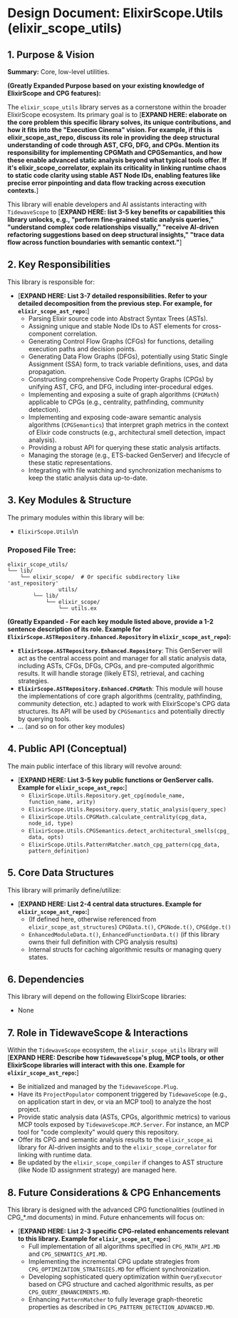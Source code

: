 # Design Document: ElixirScope.Utils (elixir_scope_utils)

## 1. Purpose & Vision

**Summary:** Core, low-level utilities.

**(Greatly Expanded Purpose based on your existing knowledge of ElixirScope and CPG features):**

The `elixir_scope_utils` library serves as a cornerstone within the broader ElixirScope ecosystem. Its primary goal is to [**EXPAND HERE: elaborate on the core problem this specific library solves, its unique contributions, and how it fits into the "Execution Cinema" vision. For example, if this is elixir_scope_ast_repo, discuss its role in providing the deep structural understanding of code through AST, CFG, DFG, and CPGs. Mention its responsibility for implementing CPGMath and CPGSemantics, and how these enable advanced static analysis beyond what typical tools offer. If it's elixir_scope_correlator, explain its criticality in linking runtime chaos to static code clarity using stable AST Node IDs, enabling features like precise error pinpointing and data flow tracking across execution contexts.**]

This library will enable developers and AI assistants interacting with `TidewaveScope` to [**EXPAND HERE: list 3-5 key benefits or capabilities this library unlocks, e.g., "perform fine-grained static analysis queries," "understand complex code relationships visually," "receive AI-driven refactoring suggestions based on deep structural insights," "trace data flow across function boundaries with semantic context."**]

## 2. Key Responsibilities

This library is responsible for:

*   [**EXPAND HERE: List 3-7 detailed responsibilities. Refer to your detailed decomposition from the previous step. For example, for `elixir_scope_ast_repo`:**]
    *   Parsing Elixir source code into Abstract Syntax Trees (ASTs).
    *   Assigning unique and stable Node IDs to AST elements for cross-component correlation.
    *   Generating Control Flow Graphs (CFGs) for functions, detailing execution paths and decision points.
    *   Generating Data Flow Graphs (DFGs), potentially using Static Single Assignment (SSA) form, to track variable definitions, uses, and data propagation.
    *   Constructing comprehensive Code Property Graphs (CPGs) by unifying AST, CFG, and DFG, including inter-procedural edges.
    *   Implementing and exposing a suite of graph algorithms (`CPGMath`) applicable to CPGs (e.g., centrality, pathfinding, community detection).
    *   Implementing and exposing code-aware semantic analysis algorithms (`CPGSemantics`) that interpret graph metrics in the context of Elixir code constructs (e.g., architectural smell detection, impact analysis).
    *   Providing a robust API for querying these static analysis artifacts.
    *   Managing the storage (e.g., ETS-backed GenServer) and lifecycle of these static representations.
    *   Integrating with file watching and synchronization mechanisms to keep the static analysis data up-to-date.

## 3. Key Modules & Structure

The primary modules within this library will be:

*   `ElixirScope.Utils`\n

### Proposed File Tree:

```
elixir_scope_utils/
└── lib/
    └── elixir_scope/  # Or specific subdirectory like 'ast_repository'
                utils/
        └── lib/
            └── elixir_scope/
                └── utils.ex
```

**(Greatly Expanded - For each key module listed above, provide a 1-2 sentence description of its role. Example for `ElixirScope.ASTRepository.Enhanced.Repository` in `elixir_scope_ast_repo`):**
*   **`ElixirScope.ASTRepository.Enhanced.Repository`**: This GenServer will act as the central access point and manager for all static analysis data, including ASTs, CFGs, DFGs, CPGs, and pre-computed algorithmic results. It will handle storage (likely ETS), retrieval, and caching strategies.
*   **`ElixirScope.ASTRepository.Enhanced.CPGMath`**: This module will house the implementations of core graph algorithms (centrality, pathfinding, community detection, etc.) adapted to work with ElixirScope's CPG data structures. Its API will be used by `CPGSemantics` and potentially directly by querying tools.
*   ... (and so on for other key modules)

## 4. Public API (Conceptual)

The main public interface of this library will revolve around:

*   [**EXPAND HERE: List 3-5 key public functions or GenServer calls. Example for `elixir_scope_ast_repo`:**]
    *   `ElixirScope.Utils.Repository.get_cpg(module_name, function_name, arity)`
    *   `ElixirScope.Utils.Repository.query_static_analysis(query_spec)`
    *   `ElixirScope.Utils.CPGMath.calculate_centrality(cpg_data, node_id, type)`
    *   `ElixirScope.Utils.CPGSemantics.detect_architectural_smells(cpg_data, opts)`
    *   `ElixirScope.Utils.PatternMatcher.match_cpg_pattern(cpg_data, pattern_definition)`

## 5. Core Data Structures

This library will primarily define/utilize:

*   [**EXPAND HERE: List 2-4 central data structures. Example for `elixir_scope_ast_repo`:**]
    *   (If defined here, otherwise referenced from `elixir_scope_ast_structures`) `CPGData.t()`, `CPGNode.t()`, `CPGEdge.t()`
    *   `EnhancedModuleData.t()`, `EnhancedFunctionData.t()` (if this library owns their full definition with CPG analysis results)
    *   Internal structs for caching algorithmic results or managing query states.

## 6. Dependencies

This library will depend on the following ElixirScope libraries:

*   None

## 7. Role in TidewaveScope & Interactions

Within the `TidewaveScope` ecosystem, the `elixir_scope_utils` library will [**EXPAND HERE: Describe how `TidewaveScope`'s plug, MCP tools, or other ElixirScope libraries will interact with this one. Example for `elixir_scope_ast_repo`:**]

*   Be initialized and managed by the `TidewaveScope.Plug`.
*   Have its `ProjectPopulator` component triggered by `TidewaveScope` (e.g., on application start in dev, or via an MCP tool) to analyze the host project.
*   Provide static analysis data (ASTs, CPGs, algorithmic metrics) to various MCP tools exposed by `TidewaveScope.MCP.Server`. For instance, an MCP tool for "code complexity" would query this repository.
*   Offer its CPG and semantic analysis results to the `elixir_scope_ai` library for AI-driven insights and to the `elixir_scope_correlator` for linking with runtime data.
*   Be updated by the `elixir_scope_compiler` if changes to AST structure (like Node ID assignment strategy) are managed here.

## 8. Future Considerations & CPG Enhancements

This library is designed with the advanced CPG functionalities (outlined in CPG_*.md documents) in mind. Future enhancements will focus on:

*   [**EXPAND HERE: List 2-3 specific CPG-related enhancements relevant to this library. Example for `elixir_scope_ast_repo`:**]
    *   Full implementation of all algorithms specified in `CPG_MATH_API.MD` and `CPG_SEMANTICS_API.MD`.
    *   Implementing the incremental CPG update strategies from `CPG_OPTIMIZATION_STRATEGIES.MD` for efficient synchronization.
    *   Developing sophisticated query optimization within `QueryExecutor` based on CPG structure and cached algorithmic results, as per `CPG_QUERY_ENHANCEMENTS.MD`.
    *   Enhancing `PatternMatcher` to fully leverage graph-theoretic properties as described in `CPG_PATTERN_DETECTION_ADVANCED.MD`.
